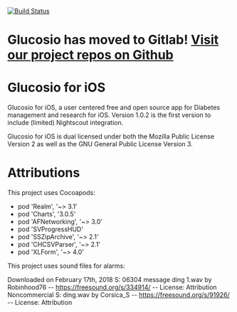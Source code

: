 [![Build Status](https://travis-ci.org/Glucosio/glucosio-ios.svg?branch=develop)](https://travis-ci.org/Glucosio/glucosio-ios)

# Glucosio has moved to Gitlab! [Visit our project repos on Github](https://gitlab.com/glucosio)

# Glucosio for iOS

Glucosio for iOS, a user centered free and open source app for Diabetes management and research for iOS.  Version 1.0.2 is the first version to include (limited) Nightscout integration.

Glucosio for iOS is dual licensed under both the Mozilla Public License Version 2 as well as the GNU General Public License Version 3.

# Attributions

This project uses Cocoapods:

* pod 'Realm', '~> 3.1'
* pod 'Charts', '3.0.5'
* pod 'AFNetworking', '~> 3.0'
* pod 'SVProgressHUD'
* pod 'SSZipArchive', '~> 2.1'
* pod 'CHCSVParser', '~> 2.1'
* pod 'XLForm', '~> 4.0'

This project uses sound files for alarms:

Downloaded on February 17th, 2018
     S: 06304 message ding 1.wav by Robinhood76 -- https://freesound.org/s/334914/ -- License: Attribution Noncommercial
     S: ding.wav by Corsica_S -- https://freesound.org/s/91926/ -- License: Attribution
